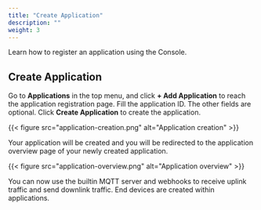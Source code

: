 ```yaml
---
title: "Create Application"
description: ""
weight: 3
---
```


Learn how to register an application using the Console.

<!--more-->

## Create Application

Go to **Applications** in the top menu, and click **+ Add Application** to reach the application registration page. Fill the application ID. The other fields are optional. Click **Create Application** to create the application.

{{< figure src="application-creation.png" alt="Application creation" >}}

Your application will be created and you will be redirected to the application overview page of your newly created application.

{{< figure src="application-overview.png" alt="Application overview" >}}

You can now use the builtin MQTT server and webhooks to receive uplink traffic and send downlink traffic. End devices are created within applications.
